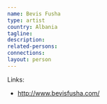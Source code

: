 ```yaml
---
name: Bevis Fusha
type: artist
country: Albania
tagline:
description:
related-persons:
connections:
layout: person
---
```

Links:
* <http://www.bevisfusha.com/>
